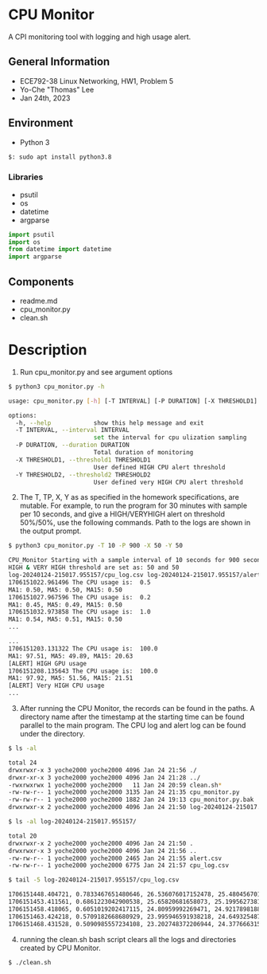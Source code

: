# CPU Monitor
A CPI monitoring tool with logging and high usage alert.

## General Information
- ECE792-38 Linux Networking, HW1, Problem 5
- Yo-Che "Thomas" Lee
- Jan 24th, 2023

## Environment
- Python 3
```bash
$: sudo apt install python3.8
```


### Libraries
- psutil
- os
- datetime
- argparse

```python
import psutil
import os
from datetime import datetime
import argparse
```


## Components
- readme.md
- cpu_monitor.py
- clean.sh

# Description

1. Run cpu_monitor.py and see argument options
``` bash
$ python3 cpu_monitor.py -h

usage: cpu_monitor.py [-h] [-T INTERVAL] [-P DURATION] [-X THRESHOLD1] [-Y THRESHOLD2]

options:
  -h, --help            show this help message and exit
  -T INTERVAL, --interval INTERVAL
                        set the interval for cpu ulization sampling
  -P DURATION, --duration DURATION
                        Total duration of monitoring
  -X THRESHOLD1, --threshold1 THRESHOLD1
                        User defined HIGH CPU alert threshold
  -Y THRESHOLD2, --threshold2 THRESHOLD2
                        User defined very HIGH CPU alert threshold
```
2. The T, TP, X, Y as as specified in the homework specifications, are mutable. For example, to run the program for 30 minutes with sample per 10 seconds, and give a HIGH/VERYHIGH alert on threshold 50%/50%, use the following commands. Path to the logs are shown in the output prompt.
 
```bash
$ python3 cpu_monitor.py -T 10 -P 900 -X 50 -Y 50

CPU_Monitor Starting with a sample interval of 10 seconds for 900 seconds.
HIGH & VERY HIGH threshold are set as: 50 and 50
log-20240124-215017.955157/cpu_log.csv log-20240124-215017.955157/alert.csv
1706151022.961496 The CPU usage is:  0.5
MA1: 0.50, MA5: 0.50, MA15: 0.50
1706151027.967596 The CPU usage is:  0.2
MA1: 0.45, MA5: 0.49, MA15: 0.50
1706151032.973858 The CPU usage is:  1.0
MA1: 0.54, MA5: 0.51, MA15: 0.50
...

...
1706151203.131322 The CPU usage is:  100.0
MA1: 97.51, MA5: 49.89, MA15: 20.63
[ALERT] HIGH GPU usage
1706151208.135643 The CPU usage is:  100.0
MA1: 97.92, MA5: 51.56, MA15: 21.51
[ALERT] Very HIGH CPU usage
...

```
3. After running the CPU Monitor, the records can be found in the paths. A directory name after the timestamp at the starting time can be found parallel to the main program. The CPU log and alert log can be found under the directory.

```bash
$ ls -al

total 24
drwxrwxr-x 3 yoche2000 yoche2000 4096 Jan 24 21:56 ./
drwxr-xr-x 3 yoche2000 yoche2000 4096 Jan 24 21:28 ../
-rwxrwxrwx 1 yoche2000 yoche2000   11 Jan 24 20:59 clean.sh*
-rw-rw-r-- 1 yoche2000 yoche2000 3135 Jan 24 21:35 cpu_monitor.py
-rw-rw-r-- 1 yoche2000 yoche2000 1882 Jan 24 19:13 cpu_monitor.py.bak
drwxrwxr-x 2 yoche2000 yoche2000 4096 Jan 24 21:50 log-20240124-215017.955157/

$ ls -al log-20240124-215017.955157/

total 20
drwxrwxr-x 2 yoche2000 yoche2000 4096 Jan 24 21:50 .
drwxrwxr-x 3 yoche2000 yoche2000 4096 Jan 24 21:56 ..
-rw-rw-r-- 1 yoche2000 yoche2000 2465 Jan 24 21:55 alert.csv
-rw-rw-r-- 1 yoche2000 yoche2000 6775 Jan 24 21:57 cpu_log.csv

$ tail -5 log-20240124-215017.955157/cpu_log.csv 

1706151448.404721, 0.7833467651480646, 26.536076017152478, 25.480456701514683
1706151453.411561, 0.6861223042900538, 25.65820681658073, 25.19956273816452
1706151458.418065, 0.6051019202417115, 24.80959992269471, 24.921789818851583
1706151463.424218, 0.5709182668680929, 23.995946591938218, 24.649325487531012
1706151468.431528, 0.5090985557234108, 23.202748372206944, 24.377666315447335

```
4. running the clean.sh bash script clears all the logs and directories created by CPU Monitor.

```bash
$ ./clean.sh
```

